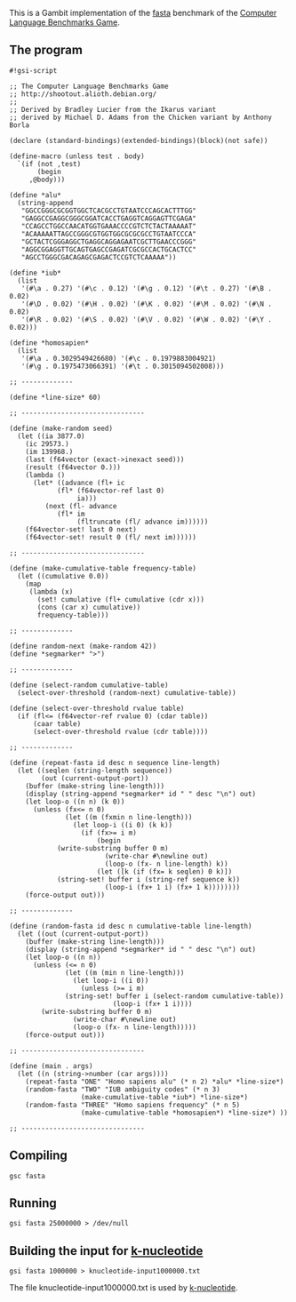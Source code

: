 This is a Gambit implementation of the
[fasta](http://shootout.alioth.debian.org/gp4sandbox/benchmark.php?test=fasta&lang=all)
benchmark of the [Computer Language Benchmarks
Game](Programming%20language%20shootout.md).

## The program

    #!gsi-script
    
    ;; The Computer Language Benchmarks Game
    ;; http://shootout.alioth.debian.org/
    ;;
    ;; Derived by Bradley Lucier from the Ikarus variant
    ;; derived by Michael D. Adams from the Chicken variant by Anthony Borla
    
    (declare (standard-bindings)(extended-bindings)(block)(not safe))
    
    (define-macro (unless test . body)
      `(if (not ,test)
           (begin
         ,@body)))
    
    (define *alu*
      (string-append
       "GGCCGGGCGCGGTGGCTCACGCCTGTAATCCCAGCACTTTGG"
       "GAGGCCGAGGCGGGCGGATCACCTGAGGTCAGGAGTTCGAGA"
       "CCAGCCTGGCCAACATGGTGAAACCCCGTCTCTACTAAAAAT"
       "ACAAAAATTAGCCGGGCGTGGTGGCGCGCGCCTGTAATCCCA"
       "GCTACTCGGGAGGCTGAGGCAGGAGAATCGCTTGAACCCGGG"
       "AGGCGGAGGTTGCAGTGAGCCGAGATCGCGCCACTGCACTCC"
       "AGCCTGGGCGACAGAGCGAGACTCCGTCTCAAAAA"))
    
    (define *iub*
      (list
       '(#\a . 0.27) '(#\c . 0.12) '(#\g . 0.12) '(#\t . 0.27) '(#\B . 0.02)
       '(#\D . 0.02) '(#\H . 0.02) '(#\K . 0.02) '(#\M . 0.02) '(#\N . 0.02)
       '(#\R . 0.02) '(#\S . 0.02) '(#\V . 0.02) '(#\W . 0.02) '(#\Y . 0.02)))
    
    (define *homosapien*
      (list
       '(#\a . 0.3029549426680) '(#\c . 0.1979883004921)
       '(#\g . 0.1975473066391) '(#\t . 0.3015094502008)))
    
    ;; -------------
    
    (define *line-size* 60)
    
    ;; -------------------------------
    
    (define (make-random seed)
      (let ((ia 3877.0)
        (ic 29573.)
        (im 139968.)
        (last (f64vector (exact->inexact seed)))
        (result (f64vector 0.)))
        (lambda ()
          (let* ((advance (fl+ ic
                (fl* (f64vector-ref last 0)
                     ia)))
             (next (fl- advance
                (fl* im
                     (fltruncate (fl/ advance im))))))
        (f64vector-set! last 0 next)
        (f64vector-set! result 0 (fl/ next im))))))
    
    ;; -------------------------------
    
    (define (make-cumulative-table frequency-table)
      (let ((cumulative 0.0))
        (map
         (lambda (x)
           (set! cumulative (fl+ cumulative (cdr x)))
           (cons (car x) cumulative))
           frequency-table)))
    
    ;; -------------
    
    (define random-next (make-random 42))
    (define *segmarker* ">")
    
    ;; -------------
    
    (define (select-random cumulative-table)
      (select-over-threshold (random-next) cumulative-table))
    
    (define (select-over-threshold rvalue table)
      (if (fl<= (f64vector-ref rvalue 0) (cdar table))
          (caar table)
          (select-over-threshold rvalue (cdr table))))
    
    ;; -------------
    
    (define (repeat-fasta id desc n sequence line-length)
      (let ((seqlen (string-length sequence))
            (out (current-output-port))
        (buffer (make-string line-length)))
        (display (string-append *segmarker* id " " desc "\n") out)
        (let loop-o ((n n) (k 0))
          (unless (fx<= n 0)
                  (let ((m (fxmin n line-length)))
                    (let loop-i ((i 0) (k k))
                      (if (fx>= i m)
                          (begin
                (write-substring buffer 0 m)
                            (write-char #\newline out)
                            (loop-o (fx- n line-length) k))
                          (let ([k (if (fx= k seqlen) 0 k)])
                (string-set! buffer i (string-ref sequence k))
                            (loop-i (fx+ 1 i) (fx+ 1 k))))))))
        (force-output out)))
    
    ;; -------------
    
    (define (random-fasta id desc n cumulative-table line-length)
      (let ((out (current-output-port))
        (buffer (make-string line-length)))
        (display (string-append *segmarker* id " " desc "\n") out)
        (let loop-o ((n n))
          (unless (<= n 0)
                  (let ((m (min n line-length)))
                    (let loop-i ((i 0))
                      (unless (>= i m)
                  (string-set! buffer i (select-random cumulative-table))
                              (loop-i (fx+ 1 i))))
            (write-substring buffer 0 m)
                    (write-char #\newline out)
                    (loop-o (fx- n line-length)))))
        (force-output out)))
    
    ;; -------------------------------
    
    (define (main . args)
      (let ((n (string->number (car args))))
        (repeat-fasta "ONE" "Homo sapiens alu" (* n 2) *alu* *line-size*)
        (random-fasta "TWO" "IUB ambiguity codes" (* n 3)
                      (make-cumulative-table *iub*) *line-size*)
        (random-fasta "THREE" "Homo sapiens frequency" (* n 5)
                      (make-cumulative-table *homosapien*) *line-size*) ))
    
    ;; -------------------------------

## Compiling

    gsc fasta

## Running

    gsi fasta 25000000 > /dev/null

## Building the input for [ k-nucleotide](Programming%20language%20shootout:%20k-nucleotide.md)

    gsi fasta 1000000 > knucleotide-input1000000.txt

The file knucleotide-input1000000.txt is used by [
k-nucleotide](Programming%20language%20shootout:%20k-nucleotide.md).
